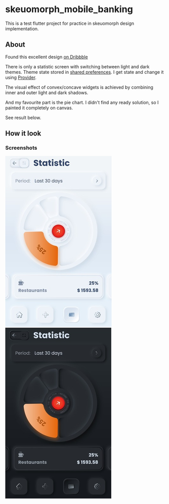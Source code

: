 # skeuomorph_mobile_banking

This is a test flutter project for practice in skeuomorph design implementation.

## About 

Found this excellent design [on Dribbble](https://dribbble.com/shots/7994421-Skeuomorph-Mobile-Banking)

There is only a statistic screen with switching between light and dark themes. Theme state stored in [shared preferences](https://pub.dev/packages/shared_preferences). I get state and change it using [Provider](https://pub.dev/packages/provider).

The visual effect of convex/concave widgets is achieved by combining inner and outer light and dark shadows.

And my favourite part is the pie chart. I didn't find any ready solution, so I painted it completely on canvas. 

See result below. 

## How it look

### Screenshots
![light](light.jpg)
![dark](dark.jpg)
